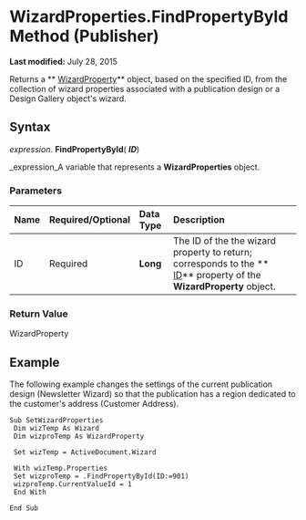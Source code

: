 
# WizardProperties.FindPropertyById Method (Publisher)

 **Last modified:** July 28, 2015

Returns a  ** [WizardProperty](9f059422-5454-1902-a092-76e21e36a3f7.md)** object, based on the specified ID, from the collection of wizard properties associated with a publication design or a Design Gallery object's wizard.

## Syntax

 _expression_. **FindPropertyById**( **_ID_**)

 _expression_A variable that represents a  **WizardProperties** object.


### Parameters



|**Name**|**Required/Optional**|**Data Type**|**Description**|
|:-----|:-----|:-----|:-----|
|ID|Required| **Long**|The ID of the the wizard property to return; corresponds to the  ** [ID](2827af5d-d002-029b-7f93-26befe459229.md)** property of the **WizardProperty** object.|

### Return Value

WizardProperty


## Example

The following example changes the settings of the current publication design (Newsletter Wizard) so that the publication has a region dedicated to the customer's address (Customer Address).


```
Sub SetWizardProperties 
 Dim wizTemp As Wizard 
 Dim wizproTemp As WizardProperty 
 
 Set wizTemp = ActiveDocument.Wizard 
 
 With wizTemp.Properties 
 Set wizproTemp = .FindPropertyById(ID:=901) 
 wizproTemp.CurrentValueId = 1 
 End With 
 
End Sub
```

